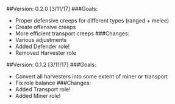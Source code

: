 ##Version: 0.2.0 [3/11/17]
###Goals:
- Proper defensive creeps for different types (ranged + melee)
- Create offensive creeps
- More efficient transport creeps
###Changes:
- Various adjustments
- Added Defender role!
- Removed Harvester role

##Version: 0.1.2 [3/11/17]
###Goals:
- Convert all harvesters into some extent of miner or transport
- Fix role balance
###Changes:
- Added Transport role!
- Added Miner role!
